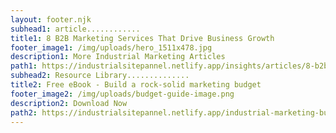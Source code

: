 ```yaml
---
layout: footer.njk
subhead1: article............
title1: 8 B2B Marketing Services That Drive Business Growth
footer_image1: /img/uploads/hero_1511x478.jpg
description1: More Industrial Marketing Articles
path1: https://industrialsitepannel.netlify.app/insights/articles/8-b2b-marketing-services-that-drive-business-growth/
subhead2: Resource Library..............
title2: Free eBook - Build a rock-solid marketing budget
footer_image2: /img/uploads/budget-guide-image.png
description2: Download Now
path2: https://industrialsitepannel.netlify.app/industrial-marketing-budget-guide/
---
```

